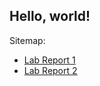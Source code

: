 Hello, world!
---
Sitemap: 
- [Lab Report 1](/lab-report-1-week-2.html)
- [Lab Report 2](/lab-report-5-week-4.html)
